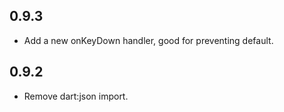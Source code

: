 ## 0.9.3

* Add a new onKeyDown handler, good for preventing default.

## 0.9.2

* Remove dart:json import.
